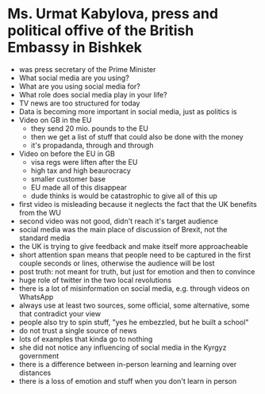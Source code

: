 # Ms. Urmat Kabylova, press and political offive of the British Embassy in Bishkek

- was press secretary of the Prime Minister
- What social media are you using?
- What are you using social media for?
- What role does social media play in your life?
- TV news are too structured for today
- Data is becoming more important in social media, just as politics is
- Video on GB in the EU
    - they send 20 mio. pounds to the EU
    - then we get a list of stuff that could also be done with the money
    - it's propadanda, through and through
- Video on before the EU in GB
    - visa regs were liften after the EU
    - high tax and high beaurocracy
    - smaller customer base
    - EU made all of this disappear
    - dude thinks is would be catastrophic to give all of this up
- first video is misleading because it neglects the fact that the UK benefits
  from the WU
- second video was not good, didn't reach it's target audience
- social media was the main place of discussion of Brexit, not the standard
  media
- the UK is trying to give feedback and make itself more approacheable
- short attention span means that people need to be captured in the first
  couple seconds or lines, otherwise the audience will be lost
- post truth: not meant for truth, but just for emotion and then to convince
- huge role of twitter in the two local revolutions
- there is a lot of misinformation on social media, e.g. through videos on
  WhatsApp 
- always use at least two sources, some official, some alternative, some that
  contradict your view
- people also try to spin stuff, "yes he embezzled, but he built a school"
- do not trust a single source of news
- lots of examples that kinda go to nothing
- she did not notice any influencing of social media in the Kyrgyz government
- there is a difference between in-person learning and learning over distances
- there is a loss of emotion and stuff when you don't learn in person
